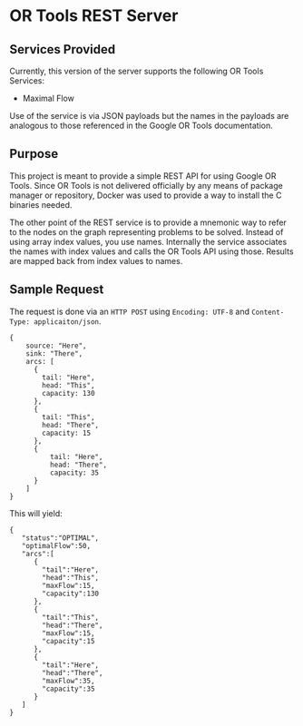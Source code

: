 # OR Tools REST Server
## Services Provided
Currently, this version of the server supports the following OR Tools Services:

* Maximal Flow

Use of the service is via JSON payloads but the names in the payloads are analogous
to those referenced in the Google OR Tools documentation.

## Purpose
This project is meant to provide a simple REST API for using Google OR Tools.  Since
OR Tools is not delivered officially by any means of package manager or repository,
Docker was used to provide a way to install the C binaries needed.

The other point of the REST service is to provide a mnemonic way to refer to the
nodes on the graph representing problems to be solved. Instead of using array index
values, you use names.  Internally the service associates the names with index values
and calls the OR Tools API using those.  Results are mapped back from index values
to names.

## Sample Request

The request is done via an `HTTP POST` using `Encoding: UTF-8` and
`Content-Type: applicaiton/json`.

    {
        source: "Here",
        sink: "There",
        arcs: [
          {
            tail: "Here",
            head: "This",
            capacity: 130
          },
          {
            tail: "This",
            head: "There",
            capacity: 15
          },
          {
              tail: "Here",
              head: "There",
              capacity: 35
          }
        ]
    }

This will yield:

    {
       "status":"OPTIMAL",
       "optimalFlow":50,
       "arcs":[
          {
            "tail":"Here",
            "head":"This",
            "maxFlow":15,
            "capacity":130
          },
          {
            "tail":"This",
            "head":"There",
            "maxFlow":15,
            "capacity":15
          },
          {
            "tail":"Here",
            "head":"There",
            "maxFlow":35,
            "capacity":35
          }
       ]
    }

